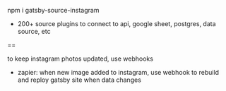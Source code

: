 npm i gatsby-source-instagram
- 200+ source plugins to connect to api, google sheet, postgres, data source, etc

==

to keep instagram photos updated, use webhooks
- zapier: when new image added to instagram, use webhook to rebuild and reploy gatsby site when data changes
